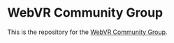 WebVR Community Group
=====================

This is the repository for the [WebVR Community Group](https://www.w3.org/community/webvr/).